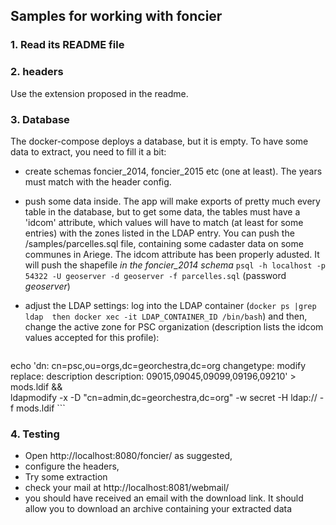 ## Samples for working with foncier

### 1. Read its README file

### 2. headers
Use the extension proposed in the readme.

### 3. Database
The docker-compose deploys a database, but it is empty. To have some data to extract, you need to fill it a bit:

 - create schemas foncier_2014, foncier_2015 etc (one at least). The years must match with the header config.

 - push some data inside. The app will make exports of pretty much every table in the database, but to get some data, the tables must have a 'idcom' attribute, which values will have to match (at least for some entries) with the zones listed in the LDAP entry.
 You can push the /samples/parcelles.sql file, containing some cadaster data on some communes in Ariege. The idcom attribute has been properly adusted. It will push the shapefile _in the foncier_2014 schema_
 ```psql -h localhost -p 54322 -U geoserver -d geoserver -f parcelles.sql```
(password _geoserver_)
 - adjust the LDAP settings: log into the LDAP container (```docker ps |grep ldap  then docker xec -it LDAP_CONTAINER_ID /bin/bash```) and then, change the active zone for PSC organization (description lists the idcom values accepted for this profile):

    ```
echo 'dn: cn=psc,ou=orgs,dc=georchestra,dc=org
changetype: modify
replace: description
description: 09015,09045,09099,09196,09210' > mods.ldif && \
ldapmodify -x -D "cn=admin,dc=georchestra,dc=org" -w secret -H ldap:// -f mods.ldif
    ```


### 4. Testing
- Open http://localhost:8080/foncier/ as suggested,
- configure the headers,
- Try some extraction
- check your mail at http://localhost:8081/webmail/
- you should have received an email with the download link. It should allow you to download an archive containing your  extracted data
